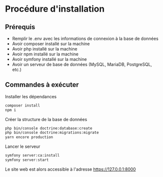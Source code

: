 # Procédure d'installation

## Prérequis
* Remplir le .env avec les informations de connexion à la base de données
* Avoir composer installé sur la machine
* Avoir php installé sur la machine
* Avoir npm installé sur la machine
* Avoir symfony installé sur la machine
* Avoir un serveur de base de données (MySQL, MariaDB, PostgreSQL, etc.)

## Commandes à exécuter

Installer les dépendances
```bash
composer install
npm i
```

Créer la structure de la base de données
```bash
php bin/console doctrine:database:create
php bin/console doctrine:migrations:migrate
yarn encore production
```

Lancer le serveur
```bash
symfony server:ca:install
symfony server:start
```

Le site web est alors accessible à l'adresse https://127.0.0.1:8000